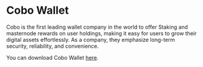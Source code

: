 # Cobo Wallet

Cobo is the first leading wallet company in the world to offer Staking and masternode rewards on user holdings, making it easy for users to grow their digital assets effortlessly. As a company, they emphasize long-term security, reliability, and convenience.

You can download Cobo Wallet [here](https://cobo.com).
